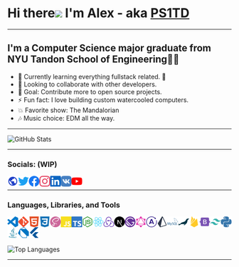 # Hi there<img src="https://media.giphy.com/media/hvRJCLFzcasrR4ia7z/giphy.gif" width="40px"> I'm Alex - aka [PS1TD][website]

---

## I'm a Computer Science major graduate from NYU Tandon School of Engineering👨‍💻

-   🌱 Currently learning everything fullstack related. 🤣
-   👥 Looking to collaborate with other developers.
-   🥅 Goal: Contribute more to open source projects.
-   ⚡ Fun fact: I love building custom watercooled computers.
-   💥 Favorite show: The Mandalorian
-   🎶 Music choice: EDM all the way.

---

![GitHub Stats](https://github-readme-stats.vercel.app/api?username=PS1TD&count_private=true&show_icons=true&theme=algolia&custom_title=My%20GitHub%20Stats)

---

### Socials: (WIP)

[<img align="left" alt="Website" width="24px" src="https://raw.githubusercontent.com/PS1TD/PS1TD/master/svg/socials/site.svg" />][website]
[<img align="left" alt="Twitter" width="24px" src="https://raw.githubusercontent.com/PS1TD/PS1TD/master/svg/socials/twitter.svg" />][twitter]
[<img align="left" alt="Facebook" width="24px" src="https://raw.githubusercontent.com/PS1TD/PS1TD/master/svg/socials/facebook.svg" />][facebook]
[<img align="left" alt="Instagram" width="24px" src="https://raw.githubusercontent.com/PS1TD/PS1TD/master/svg/socials/instagram.svg" />][instagram]
[<img align="left" alt="LinkedIn" width="24px" src="https://raw.githubusercontent.com/PS1TD/PS1TD/master/svg/socials/linkedin.svg" />][linkedin]
[<img align="left" alt="VK" width="24px" src="https://raw.githubusercontent.com/PS1TD/PS1TD/master/svg/socials/vk.svg" />][vk]
[<img align="left" alt="YouTube" width="24px" src="https://raw.githubusercontent.com/PS1TD/PS1TD/master/svg/socials/youtube.svg" />][youtube]

<br/>

---

### Languages, Libraries, and Tools

[<img align="left" alt="Visual Studio Code" width="24px" src="https://raw.githubusercontent.com/PS1TD/PS1TD/master/svg/tools/vscode.svg" />][vscode]
[<img align="left" alt="Git" width="24px" src="https://raw.githubusercontent.com/PS1TD/PS1TD/master/svg/tools/git.svg" />][git]
[<img align="left" alt="HTML" width="24px" src="https://raw.githubusercontent.com/PS1TD/PS1TD/master/svg/tools/html.svg" />][html]
[<img align="left" alt="CSS" width="24px" src="https://raw.githubusercontent.com/PS1TD/PS1TD/master/svg/tools/css.svg" />][css]
[<img align="left" alt="Sass" width="24px" src="https://raw.githubusercontent.com/PS1TD/PS1TD/master/svg/tools/sass.svg" />][sass]
[<img align="left" alt="Javascript" width="24px" src="https://raw.githubusercontent.com/PS1TD/PS1TD/master/svg/tools/javascript.svg" />][javascript]
[<img align="left" alt="Typescript" width="24px" src="https://raw.githubusercontent.com/PS1TD/PS1TD/master/svg/tools/typescript.svg" />][typescript]
[<img align="left" alt="Node.js" width="24px" src="https://raw.githubusercontent.com/PS1TD/PS1TD/master/svg/tools/nodejs.svg" />][nodejs]
[<img align="left" alt="React" width="24px" src="https://raw.githubusercontent.com/PS1TD/PS1TD/master/svg/tools/react.svg" />][react]
[<img align="left" alt="Redux" width="24px" src="https://raw.githubusercontent.com/PS1TD/PS1TD/master/svg/tools/redux.svg" />][redux]
[<img align="left" alt="NextJS" width="24px" src="https://raw.githubusercontent.com/PS1TD/PS1TD/master/svg/tools/nextjs.svg" />][nextjs]
[<img align="left" alt="Gatsby" width="24px" src="https://raw.githubusercontent.com/PS1TD/PS1TD/master/svg/tools/gatsby.svg" />][gatsby]
[<img align="left" alt="GraphQL" width="24px" src="https://raw.githubusercontent.com/PS1TD/PS1TD/master/svg/tools/graphql.svg" />][graphql]
[<img align="left" alt="Apollo" width="24px" src="https://raw.githubusercontent.com/PS1TD/PS1TD/master/svg/tools/apollo.svg" />][apollo]
[<img align="left" alt="Prisma" width="24px" src="https://raw.githubusercontent.com/PS1TD/PS1TD/master/svg/tools/prisma.svg" />][prisma]
[<img align="left" alt="MySQL" width="24px" src="https://raw.githubusercontent.com/PS1TD/PS1TD/master/svg/tools/mysql.svg" />][mysql]
[<img align="left" alt="MariaDB" width="24px" src="https://raw.githubusercontent.com/PS1TD/PS1TD/master/svg/tools/mariadb.svg" />][mariadb]
[<img align="left" alt="Firebase" width="24px" src="https://raw.githubusercontent.com/PS1TD/PS1TD/master/svg/tools/firebase.svg" />][firebase]
[<img align="left" alt="Bootstrap" width="24px" src="https://raw.githubusercontent.com/PS1TD/PS1TD/master/svg/tools/bootstrap.svg" />][bootstrap]
[<img align="left" alt="Tailwind" width="24px" src="https://raw.githubusercontent.com/PS1TD/PS1TD/master/svg/tools/tailwind.svg" />][tailwind]
[<img align="left" alt="Python" width="24px" src="https://raw.githubusercontent.com/PS1TD/PS1TD/master/svg/tools/python.svg" />][python]
[<img align="left" alt="Java" width="24px" src="https://raw.githubusercontent.com/PS1TD/PS1TD/master/svg/tools/java.svg" />][java]
[<img align="left" alt="Dart" width="24px" src="https://raw.githubusercontent.com/PS1TD/PS1TD/master/svg/tools/dart.svg" />][dart]
[<img align="left" alt="Flutter" width="24px" src="https://raw.githubusercontent.com/PS1TD/PS1TD/master/svg/tools/flutter.svg" />][flutter]

<br/>
<br/>
<br/>

![Top Languages](https://github-readme-stats.vercel.app/api/top-langs/?username=PS1TD&theme=algolia&langs_count=10&custom_title=My%20Most%20Used%20Languages)

---

<!--START_SECTION:activity-->

<!-- Socials -->

[website]: https://alexa.nder.pro
[twitter]: https://twitter.com/PS1TD
[facebook]: https://facebook.com/PS1TD
[instagram]: https://instagram.com/p1k/
[linkedin]: https://linkedin.com
[vk]: https://vk.com/
[youtube]: https://youtube.com

<!-- Tools -->

[vscode]: https://code.visualstudio.com/
[git]: https://git-scm.com/
[html]: https://developer.mozilla.org/en-US/docs/Web/HTML
[css]: https://developer.mozilla.org/en-US/docs/Web/CSS
[sass]: https://sass-lang.com/
[javascript]: https://developer.mozilla.org/en-US/docs/Web/JavaScript
[typescript]: https://www.typescriptlang.org/
[nodejs]: https://nodejs.org/en/
[react]: https://reactjs.org/
[redux]: https://redux.js.org/
[nextjs]: https://nextjs.org/
[gatsby]: https://www.gatsbyjs.com/
[graphql]: https://graphql.org/
[apollo]: https://www.apollographql.com/
[prisma]: https://www.prisma.io/
[mysql]: https://www.mysql.com/
[mariadb]: https://mariadb.org/
[firebase]: https://firebase.google.com/
[bootstrap]: https://getbootstrap.com/
[tailwind]: https://tailwindcss.com/
[python]: https://www.python.org/
[java]: https://www.java.com/en/
[dart]: https://dart.dev/
[flutter]: https://flutter.dev/
